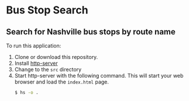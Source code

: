 # Bus Stop Search

## Search for Nashville bus stops by route name

To run this application:

1. Clone or download this repository.
1. Install [http-server](https://www.npmjs.com/package/http-server)
1. Change to the `src` directory
1. Start http-server with the following command. This will start your web browser and load the `index.html` page.
    ```sh
    $ hs -o .
    ```
